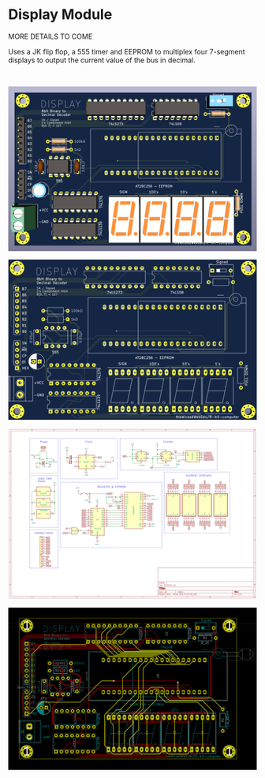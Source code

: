 # Display Module

MORE DETAILS TO COME

Uses a JK flip flop, a 555 timer and EEPROM to multiplex four 7-segment displays to output the current value of the bus in decimal.

<br/>

![DISPLAY](https://github.com/theWickedWebDev/8-bit-computer/blob/master/Modules/display-module/display-3d.png?raw=true&foo=bar)

![SCHEMATIC](https://github.com/theWickedWebDev/8-bit-computer/blob/master/Modules/display-module/display-board.png?raw=true)

![SCHEMATIC](https://github.com/theWickedWebDev/8-bit-computer/blob/master/Modules/display-module/display-sch.png?raw=true&foo=bar)

![SCHEMATIC](https://github.com/theWickedWebDev/8-bit-computer/blob/master/Modules/display-module/display-traces.png?raw=true)

<br/><br/>
